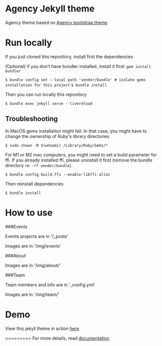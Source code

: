 Agency Jekyll theme
====================

Agency theme based on [Agency bootstrap theme ](https://startbootstrap.com/template-overviews/agency/)


# Run locally

If you just cloned this repository, install first the dependencies

(Optional) if you don't have bundler installed, install it first: `gem install bundler`

`$ bundle config set --local path 'vendor/bundle' # isolate gems installation for this project`
`$ bundle install`

Then you can run locally this repository

`$ bundle exec jekyll serve --livereload`

## Troubleshooting

In MacOS gems installation might fail. In that case, you might have to change the ownership of Ruby's library directories

`$ sudo chown -R $(whoami) /Library/Ruby/Gems/*`

For M1 or M2 mac computers, you might need to set a build parameter for ffi. If you already installed ffi, please uninstall it first (remove the bundle directory `rm -rf vendor/bundle`).

`$ bundle config build.ffi --enable-libffi-alloc`

Then reinstall dependencies

`$ bundle install`

# How to use

###Events 

Events projects are in '/_posts'

Images are in '/img/events'

###About

Images are in '/img/about/'

###Team

Team members and info are in '_config.yml'

Images are in '/img/team/'


# Demo

View this jekyll theme in action [here](https://y7kim.github.io/agency-jekyll-theme)

=========
For more details, read [documentation](http://jekyllrb.com/)
